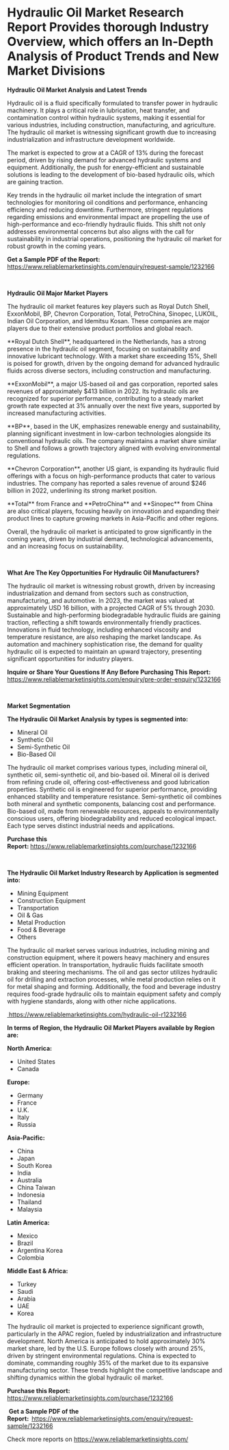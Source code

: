 <p><h1>Hydraulic Oil Market Research Report Provides thorough Industry Overview, which offers an In-Depth Analysis of Product Trends and New Market Divisions</h1></p><p><strong>Hydraulic Oil Market Analysis and Latest Trends</strong></p>
<p><p>Hydraulic oil is a fluid specifically formulated to transfer power in hydraulic machinery. It plays a critical role in lubrication, heat transfer, and contamination control within hydraulic systems, making it essential for various industries, including construction, manufacturing, and agriculture. The hydraulic oil market is witnessing significant growth due to increasing industrialization and infrastructure development worldwide. </p><p>The market is expected to grow at a CAGR of 13% during the forecast period, driven by rising demand for advanced hydraulic systems and equipment. Additionally, the push for energy-efficient and sustainable solutions is leading to the development of bio-based hydraulic oils, which are gaining traction. </p><p>Key trends in the hydraulic oil market include the integration of smart technologies for monitoring oil conditions and performance, enhancing efficiency and reducing downtime. Furthermore, stringent regulations regarding emissions and environmental impact are propelling the use of high-performance and eco-friendly hydraulic fluids. This shift not only addresses environmental concerns but also aligns with the call for sustainability in industrial operations, positioning the hydraulic oil market for robust growth in the coming years.</p></p>
<p><strong>Get a Sample PDF of the Report:&nbsp;</strong> <a href="https://www.reliablemarketinsights.com/enquiry/request-sample/1232166?utm_campaign=2240&utm_medium=2&utm_source=Github&utm_content=ia&utm_term=28022025&utm_id=hydraulic-oil">https://www.reliablemarketinsights.com/enquiry/request-sample/1232166</a></p>
<p>&nbsp;</p>
<p><strong>Hydraulic Oil Major Market Players</strong></p>
<p><p>The hydraulic oil market features key players such as Royal Dutch Shell, ExxonMobil, BP, Chevron Corporation, Total, PetroChina, Sinopec, LUKOIL, Indian Oil Corporation, and Idemitsu Kosan. These companies are major players due to their extensive product portfolios and global reach.</p><p>**Royal Dutch Shell**, headquartered in the Netherlands, has a strong presence in the hydraulic oil segment, focusing on sustainability and innovative lubricant technology. With a market share exceeding 15%, Shell is poised for growth, driven by the ongoing demand for advanced hydraulic fluids across diverse sectors, including construction and manufacturing.</p><p>**ExxonMobil**, a major US-based oil and gas corporation, reported sales revenues of approximately $413 billion in 2022. Its hydraulic oils are recognized for superior performance, contributing to a steady market growth rate expected at 3% annually over the next five years, supported by increased manufacturing activities.</p><p>**BP**, based in the UK, emphasizes renewable energy and sustainability, planning significant investment in low-carbon technologies alongside its conventional hydraulic oils. The company maintains a market share similar to Shell and follows a growth trajectory aligned with evolving environmental regulations.</p><p>**Chevron Corporation**, another US giant, is expanding its hydraulic fluid offerings with a focus on high-performance products that cater to various industries. The company has reported a sales revenue of around $246 billion in 2022, underlining its strong market position.</p><p>**Total** from France and **PetroChina** and **Sinopec** from China are also critical players, focusing heavily on innovation and expanding their product lines to capture growing markets in Asia-Pacific and other regions. </p><p>Overall, the hydraulic oil market is anticipated to grow significantly in the coming years, driven by industrial demand, technological advancements, and an increasing focus on sustainability.</p></p>
<p>&nbsp;</p>
<p><strong>What Are The Key Opportunities For Hydraulic Oil Manufacturers?</strong></p>
<p><p>The hydraulic oil market is witnessing robust growth, driven by increasing industrialization and demand from sectors such as construction, manufacturing, and automotive. In 2023, the market was valued at approximately USD 16 billion, with a projected CAGR of 5% through 2030. Sustainable and high-performing biodegradable hydraulic fluids are gaining traction, reflecting a shift towards environmentally friendly practices. Innovations in fluid technology, including enhanced viscosity and temperature resistance, are also reshaping the market landscape. As automation and machinery sophistication rise, the demand for quality hydraulic oil is expected to maintain an upward trajectory, presenting significant opportunities for industry players.</p></p>
<p><strong>Inquire or Share Your Questions If Any Before Purchasing This Report:</strong> <a href="https://www.reliablemarketinsights.com/enquiry/pre-order-enquiry/1232166?utm_campaign=2240&utm_medium=2&utm_source=Github&utm_content=ia&utm_term=28022025&utm_id=hydraulic-oil">https://www.reliablemarketinsights.com/enquiry/pre-order-enquiry/1232166</a></p>
<p>&nbsp;</p>
<p><strong>Market Segmentation</strong></p>
<p><strong>The Hydraulic Oil Market Analysis by types is segmented into:</strong></p>
<p><ul><li>Mineral Oil</li><li>Synthetic Oil</li><li>Semi-Synthetic Oil</li><li>Bio-Based Oil</li></ul></p>
<p><p>The hydraulic oil market comprises various types, including mineral oil, synthetic oil, semi-synthetic oil, and bio-based oil. Mineral oil is derived from refining crude oil, offering cost-effectiveness and good lubrication properties. Synthetic oil is engineered for superior performance, providing enhanced stability and temperature resistance. Semi-synthetic oil combines both mineral and synthetic components, balancing cost and performance. Bio-based oil, made from renewable resources, appeals to environmentally conscious users, offering biodegradability and reduced ecological impact. Each type serves distinct industrial needs and applications.</p></p>
<p><strong>Purchase this Report:&nbsp;</strong><a href="https://www.reliablemarketinsights.com/purchase/1232166?utm_campaign=2240&utm_medium=2&utm_source=Github&utm_content=ia&utm_term=28022025&utm_id=hydraulic-oil">https://www.reliablemarketinsights.com/purchase/1232166</a></p>
<p>&nbsp;</p>
<p><strong>The Hydraulic Oil Market Industry Research by Application is segmented into:</strong></p>
<p><ul><li>Mining Equipment</li><li>Construction Equipment</li><li>Transportation</li><li>Oil & Gas</li><li>Metal Production</li><li>Food & Beverage</li><li>Others</li></ul></p>
<p><p>The hydraulic oil market serves various industries, including mining and construction equipment, where it powers heavy machinery and ensures efficient operation. In transportation, hydraulic fluids facilitate smooth braking and steering mechanisms. The oil and gas sector utilizes hydraulic oil for drilling and extraction processes, while metal production relies on it for metal shaping and forming. Additionally, the food and beverage industry requires food-grade hydraulic oils to maintain equipment safety and comply with hygiene standards, along with other niche applications.</p></p>
<p><a href="https://www.reliablemarketinsights.com/hydraulic-oil-r1232166?utm_campaign=2240&utm_medium=2&utm_source=Github&utm_content=ia&utm_term=28022025&utm_id=hydraulic-oil">&nbsp;https://www.reliablemarketinsights.com/hydraulic-oil-r1232166</a></p>
<p><strong>In terms of Region, the Hydraulic Oil Market Players available by Region are:</strong></p>
<p>
    <p> <strong> North America: </strong>
        <ul>
            <li>United States</li>
            <li>Canada</li>
        </ul>
        </p> 
    <p> <strong> Europe: </strong>
        <ul>
            <li>Germany</li>
            <li>France</li>
            <li>U.K.</li>
            <li>Italy</li>
            <li>Russia</li>
        </ul>
        </p> 
    <p> <strong> Asia-Pacific: </strong>
        <ul>
            <li>China</li>
            <li>Japan</li>
            <li>South Korea</li>
            <li>India</li>
            <li>Australia</li>
            <li>China Taiwan</li>
            <li>Indonesia</li>
            <li>Thailand</li>
            <li>Malaysia</li>
        </ul>
        </p> 
    <p> <strong> Latin America: </strong>
        <ul>
            <li>Mexico</li>
            <li>Brazil</li>
            <li>Argentina Korea</li>
            <li>Colombia</li>
        </ul>
        </p> 
    <p> <strong> Middle East & Africa: </strong>
        <ul>
            <li>Turkey</li>
            <li>Saudi</li>
            <li>Arabia</li>
            <li>UAE</li>
            <li>Korea</li>
        </ul>
    </p>
    </p>
<p><p>The hydraulic oil market is projected to experience significant growth, particularly in the APAC region, fueled by industrialization and infrastructure development. North America is anticipated to hold approximately 30% market share, led by the U.S. Europe follows closely with around 25%, driven by stringent environmental regulations. China is expected to dominate, commanding roughly 35% of the market due to its expansive manufacturing sector. These trends highlight the competitive landscape and shifting dynamics within the global hydraulic oil market.</p></p>
<p><strong>Purchase this Report: </strong><a href="https://www.reliablemarketinsights.com/purchase/1232166?utm_campaign=2240&utm_medium=2&utm_source=Github&utm_content=ia&utm_term=28022025&utm_id=hydraulic-oil">https://www.reliablemarketinsights.com/purchase/1232166</a></p>
<p>&nbsp;<strong>Get a Sample PDF of the Report:&nbsp;&nbsp;</strong><a href="https://www.reliablemarketinsights.com/enquiry/request-sample/1232166?utm_campaign=2240&utm_medium=2&utm_source=Github&utm_content=ia&utm_term=28022025&utm_id=hydraulic-oil">https://www.reliablemarketinsights.com/enquiry/request-sample/1232166</a></p>
<p><strong></strong></p>
<p>Check more reports on <a href="https://www.reliablemarketinsights.com/?utm_campaign=2240&utm_medium=2&utm_source=Github&utm_content=ia&utm_term=28022025&utm_id=hydraulic-oil">https://www.reliablemarketinsights.com/</a></p>